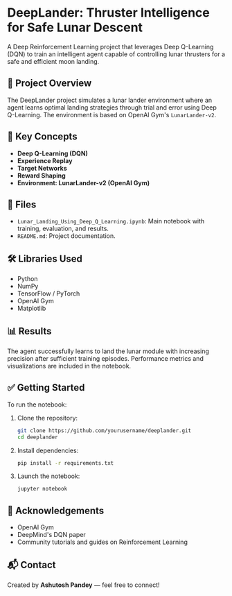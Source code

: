# DeepLander: Thruster Intelligence for Safe Lunar Descent

A Deep Reinforcement Learning project that leverages Deep Q-Learning (DQN) to train an intelligent agent capable of controlling lunar thrusters for a safe and efficient moon landing.

## 🚀 Project Overview
The DeepLander project simulates a lunar lander environment where an agent learns optimal landing strategies through trial and error using Deep Q-Learning. The environment is based on OpenAI Gym's `LunarLander-v2`.

## 🧠 Key Concepts
- **Deep Q-Learning (DQN)**
- **Experience Replay**
- **Target Networks**
- **Reward Shaping**
- **Environment: LunarLander-v2 (OpenAI Gym)**

## 📁 Files
- `Lunar_Landing_Using_Deep_Q_Learning.ipynb`: Main notebook with training, evaluation, and results.
- `README.md`: Project documentation.

## 🛠️ Libraries Used
- Python
- NumPy
- TensorFlow / PyTorch
- OpenAI Gym
- Matplotlib

## 📊 Results
The agent successfully learns to land the lunar module with increasing precision after sufficient training episodes. Performance metrics and visualizations are included in the notebook.

## ✅ Getting Started
To run the notebook:
1. Clone the repository:
    ```bash
    git clone https://github.com/yourusername/deeplander.git
    cd deeplander
    ```
2. Install dependencies:
    ```bash
    pip install -r requirements.txt
    ```
3. Launch the notebook:
    ```bash
    jupyter notebook
    ```

## 🙌 Acknowledgements
- OpenAI Gym
- DeepMind's DQN paper
- Community tutorials and guides on Reinforcement Learning

## 📬 Contact
Created by **Ashutosh Pandey** — feel free to connect!


